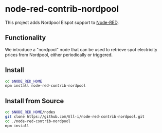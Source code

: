 node-red-contrib-nordpool
=====================
This project adds Nordpool Elspot support to [Node-RED](http://nodered.org/).

Functionality
-------------
We introduce a "nordpool" node that can be used to retrieve spot electricity prices from Nordpool, either periodically or triggered.

Install
-------

```bash
cd $NODE_RED_HOME
npm install node-red-contrib-nordpool
```

Install from Source
-------------------

```bash
cd $NODE_RED_HOME/nodes
git clone https://github.com/Ell-i/node-red-contrib-nordpool.git
cd ./node-red-contrib-nordpool
npm install
```
